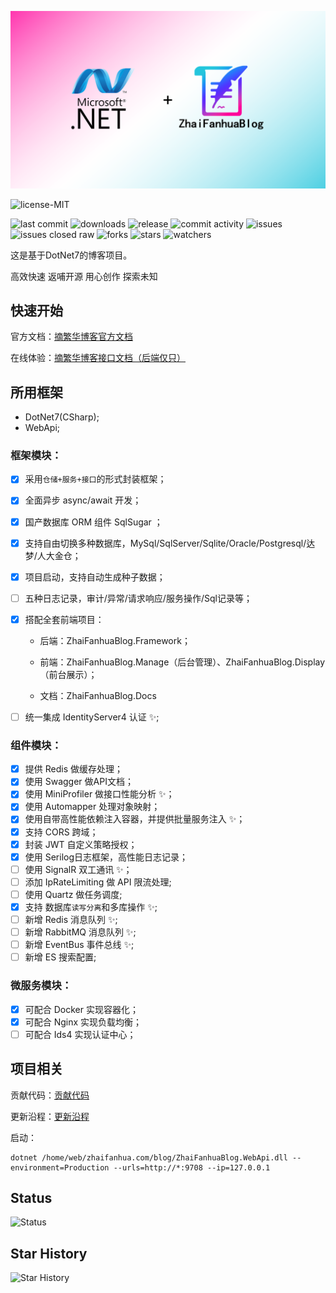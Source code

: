 ![LOGO](LOGO.png)

![license-MIT](https://img.shields.io/badge/license-MIT-blue.svg?longCache=true&style=flat-square) 

![last commit](https://img.shields.io/github/last-commit/ZhaiFanhuaBlog/ZhaiFanhuaBlog.Framework.svg?style=flat-square) ![downloads](https://img.shields.io/github/downloads/ZhaiFanhuaBlog/ZhaiFanhuaBlog.Framework/total?style=flat-square) ![release](https://img.shields.io/github/v/release/ZhaiFanhuaBlog/ZhaiFanhuaBlog.Framework?style=flat-square) ![commit activity](https://img.shields.io/github/commit-activity/y/ZhaiFanhuaBlog/ZhaiFanhuaBlog.Framework?style=flat-square) ![issues](https://img.shields.io/github/issues/ZhaiFanhuaBlog/ZhaiFanhuaBlog.Framework?style=flat-square) ![issues closed raw](https://img.shields.io/github/issues-closed-raw/ZhaiFanhuaBlog/ZhaiFanhuaBlog.Framework?style=flat-square) ![forks](https://img.shields.io/github/forks/ZhaiFanhuaBlog/ZhaiFanhuaBlog.Framework?style=flat-square) ![stars](https://img.shields.io/github/stars/ZhaiFanhuaBlog/ZhaiFanhuaBlog.Framework?style=flat-square) ![watchers](https://img.shields.io/github/watchers/ZhaiFanhuaBlog/ZhaiFanhuaBlog.Framework?style=flat-square)

这是基于DotNet7的博客项目。

高效快速 返哺开源 用心创作 探索未知

## 快速开始

官方文档：[摘繁华博客官方文档](https://docs.blog.zhaifanhua.com)

在线体验：[摘繁华博客接口文档（后端仅只）](https://api.blog.zhaifanhua.com)

## 所用框架

- DotNet7(CSharp);
- WebApi;

### 框架模块：

- [x] 采用`仓储+服务+接口`的形式封装框架；

- [x] 全面异步 async/await 开发；

- [x] 国产数据库 ORM 组件 SqlSugar ；

- [x] 支持自由切换多种数据库，MySql/SqlServer/Sqlite/Oracle/Postgresql/达梦/人大金仓；

- [x] 项目启动，支持自动生成种子数据；

- [ ] 五种日志记录，审计/异常/请求响应/服务操作/Sql记录等；

- [x] 搭配全套前端项目：

  - 后端：ZhaiFanhuaBlog.Framework；

  - 前端：ZhaiFanhuaBlog.Manage（后台管理）、ZhaiFanhuaBlog.Display（前台展示）；

  - 文档：ZhaiFanhuaBlog.Docs

- [ ] 统一集成 IdentityServer4 认证 ✨;

### 组件模块：

- [x] 提供 Redis 做缓存处理；
- [x] 使用 Swagger 做API文档；
- [x] 使用 MiniProfiler 做接口性能分析 ✨；
- [x] 使用 Automapper 处理对象映射；
- [x] 使用自带高性能依赖注入容器，并提供批量服务注入 ✨；
- [x] 支持 CORS 跨域；
- [x] 封装 JWT 自定义策略授权；
- [x] 使用 Serilog日志框架，高性能日志记录；
- [ ] 使用 SignalR 双工通讯 ✨；
- [ ] 添加 IpRateLimiting 做 API 限流处理;
- [ ] 使用 Quartz 做任务调度;
- [x] 支持 数据库`读写分离`和多库操作 ✨;
- [ ] 新增 Redis 消息队列 ✨;
- [ ] 新增 RabbitMQ 消息队列 ✨;
- [ ] 新增 EventBus 事件总线 ✨;
- [ ] 新增 ES 搜索配置;

### 微服务模块：

- [x] 可配合 Docker 实现容器化；
- [x] 可配合 Nginx 实现负载均衡；
- [ ] 可配合 Ids4 实现认证中心；

## 项目相关

贡献代码：[贡献代码](CONTRIBUTING.md)

更新沿程：[更新沿程](CHANGELOG.md)

启动：

```
dotnet /home/web/zhaifanhua.com/blog/ZhaiFanhuaBlog.WebApi.dll --environment=Production --urls=http://*:9708 --ip=127.0.0.1
```



## Status

![Status](https://repobeats.axiom.co/api/embed/6e6dcd83875e06131527cf7e55007e5f72fd1860.svg)

## Star History

![Star History](https://api.star-history.com/svg?repos=ZhaiFanhuaBlog/ZhaiFanhuaBlog.Framework&type=Date)
